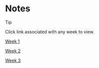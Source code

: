 # Notes
> [!TIP]
> Click link associated with any week to view.

[Week 1](notes/week_1.md)

[Week 2](notes/week_2.md)

[Week 3](notes/week_3.md)